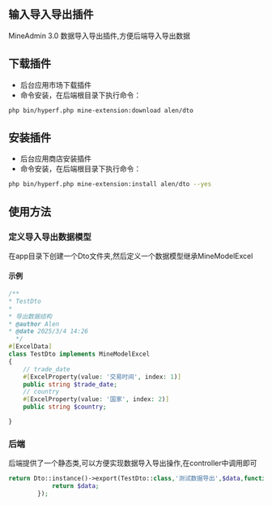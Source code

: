 ## 输入导入导出插件

MineAdmin 3.0 数据导入导出插件,方便后端导入导出数据

## 下载插件

- 后台应用市场下载插件
- 命令安装，在后端根目录下执行命令：

```bash
php bin/hyperf.php mine-extension:download alen/dto
```
## 安装插件

- 后台应用商店安装插件
- 命令安装，在后端根目录下执行命令：

```bash
php bin/hyperf.php mine-extension:install alen/dto --yes
```

## 使用方法

### 定义导入导出数据模型
在app目录下创建一个Dto文件夹,然后定义一个数据模型继承MineModelExcel

#### 示例
```php
/**
* TestDto
*
* 导出数据结构
* @author Alen
* @date 2025/3/4 14:26
  */
#[ExcelData]
class TestDto implements MineModelExcel
{
    // trade_date
    #[ExcelProperty(value: '交易时间', index: 1)]
    public string $trade_date;
    // country
    #[ExcelProperty(value: '国家', index: 2)]
    public string $country;

}
```
### 后端
后端提供了一个静态类,可以方便实现数据导入导出操作,在controller中调用即可
```php
return Dto::instance()->export(TestDto::class,'测试数据导出',$data,function ($data) use ($params){
            return $data;
        });
```

```
